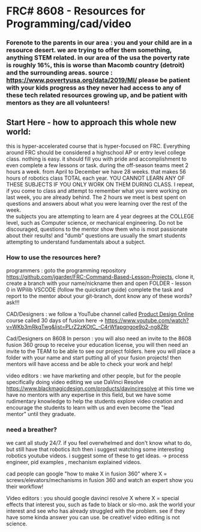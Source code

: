 # FRC# 8608 - Resources for Programming/cad/video


### Forenote to the parents in our area : you and your child are in a resource desert. we are trying to offer them something, anything STEM related. in our area of the usa the poverty rate is roughly 16%, this is worse than Macomb country (detroit) and the surrounding areas. source : https://www.povertyusa.org/data/2019/MI/ please be patient with your kids progress as they never had access to any of these tech related resources growing up, and be patient with mentors as they are all volunteers!

## Start Here - how to approach this whole new world: 
this is hyper-accelerated course that is hyper-focused on FRC.
Everything around FRC should be considered a highschool AP or entry level college class. nothing is easy. it should fill you with pride and accomplishment to even complete a few lessons or task. 
during the off-season teams meet 2 hours a week. from April to December we have 28 weeks. that makes 56 hours of robotics class TOTAL each year. 
YOU CANNOT LEARN ANY OF THESE SUBJECTS IF YOU ONLY WORK ON THEM DURING CLASS.
I repeat, if you come to class and attempt to remember what you were working on last week, you are already behind. The 2 hours we meet is best spent on questions and answers about what you were  learning over the rest of the week.  
the subjects you are attempting to learn are 4 year degrees at the COLLEGE level, such as Computer science, or mechanical engineering. Do not be discouraged, questions to the mentor show them who is most passionate about their results! and "dumb" questions are usually the smart students attempting to understand fundamentals about a subject. 

### How to use the resources here? 
programmers : goto the  programming repository https://github.com/jgarder/FRC-Command-Based-Lesson-Projects, clone it, create a branch with your name/nickname then and open FOLDER - lesson 0 in WPilib VSCODE (follow the quickstart guide) complete the task and report to the mentor about your git-branch, dont know any of these words? ask!!!

CAD/Designers :  we follow a YouTube channel called [Product Design Online](https://www.youtube.com/@ProductDesignOnline) course called 30 days of fusion here -> https://www.youtube.com/watch?v=WKb3mRkgTwg&list=PLrZ2zKOtC_-C4rWfapgngoe9o2-ng8ZBr

Cad/Designers on 8608 In person : you will also need an invite to the 8608 fusion 360 group to receive your education license, you will then need an invite to the TEAM to be able to see our project folders. here you will place a folder with your name and start putting all of your fusion projects!  then mentors will have access and be able to check your work and help!


video editors : we have marketing and other people, but for the people specifically doing video editing we use  DaVinci Resolve https://www.blackmagicdesign.com/products/davinciresolve at this time we have no mentors with any expertise in this field, but we have some rudimentary knowledge to help the students explore video creation and encourage the students to learn with us and even become the "lead mentor" until they graduate. 


### need a breather? 
we cant all study 24/7. if you feel overwhelmed and don't know what to do, but still have that robotics itch then i suggest watching some interesting robotics youtube videos. i suggest some of these to get ideas. -> process engineer, pid examples , mechanism explained videos.

 cad people can google "how to make X in fusion 360" where X =  screws/elevators/mechanisms in fusion 360 and watch an expert show you their workflow!

Video editors : you should google davinci resolve X where X = special effects that interest you, such as fade to black or slo-mo. ask the world your interest and see who has already struggled with the problem. see if they have some kinda answer you can use. be creative! video editing is not science. 